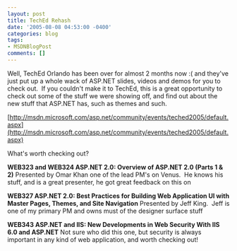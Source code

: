 ```yaml
---
layout: post
title: TechEd Rehash
date: '2005-08-08 04:53:00 -0400'
categories: blog
tags:
- MSDNBlogPost
comments: []
---
```


Well, TechEd Orlando has been over for almost 2 months now :( and they've just put up a whole wack of ASP.NET slides, videos and demos for you to check out.&nbsp; If you couldn't make it to TechEd, this is a great opportunity to check out some of the stuff we were showing off, and find out about the new stuff that ASP.NET has, such as themes and such.

[http://msdn.microsoft.com/asp.net/community/events/teched2005/default.aspx](http://msdn.microsoft.com/asp.net/community/events/teched2005/default.aspx)

What's worth checking out?

**WEB323 and WEB324 ASP.NET 2.0: Overview of ASP.NET 2.0 (Parts 1 &amp; 2)**
Presented by Omar Khan one of the lead PM's on Venus.&nbsp; He knows his stuff, and is a great presenter, he got great feedback on this on

**WEB327 ASP.NET 2.0: Best Practices for Building Web Application UI with Master Pages, Themes, and Site Navigation**
Presented by Jeff King.&nbsp; Jeff is one of my primary PM and owns must of the designer surface stuff

**WEB343 ASP.NET and IIS: New Developments in Web Security With IIS 6.0 and ASP.NET**
Not sure who did this one, but security is always important in any kind of web application, and worth checking out!